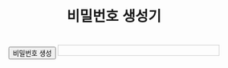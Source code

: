 
<html>
<head>
<meta charset="UTF-8">
<meta name="viewport" content="width=device-width, initial-scale=1.0">
<title>비밀번호 생성기</title>
<style>
  body {
    font-family: Arial, sans-serif;
    text-align: center;
  }
  .password {
    font-size: 1.5em;
    margin-top: 20px;
    padding: 10px;
    border: 1px solid #ccc;
    width: 300px;
    display: inline-block;
  }
</style>
</head>
<body>
  <h1>비밀번호 생성기</h1>
  <button onclick="generatePassword()">비밀번호 생성</button>
  <div id="password" class="password"></div>

<script>
function generatePassword() {
  var length = 8;
  var charset = "abcdefghijklmnopqrstuvwxyzABCDEFGHIJKLMNOPQRSTUVWXYZ0123456789!@#?_";
  var password = "";
  
  for (var i = 0; i < length; i++) {
    var randomIndex = Math.floor(Math.random() * charset.length);
    password += charset[randomIndex];
  }
  
  document.getElementById("password").textContent = password;
}
</script>
</body>
</html>
